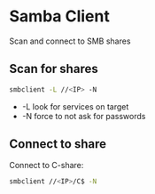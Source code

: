 # Samba Client

Scan and connect to SMB shares

## Scan for shares

```bash
smbclient -L //<IP> -N
```

* -L look for services on target
* -N force to not ask for passwords



## Connect to share

Connect to C-share:

```bash
smbclient //<IP>/C$ -N
```
